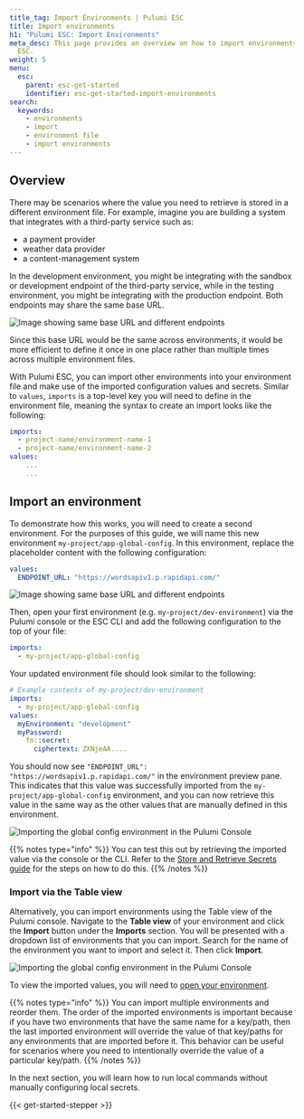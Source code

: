 ```yaml
---
title_tag: Import Environments | Pulumi ESC
title: Import environments
h1: "Pulumi ESC: Import Environments"
meta_desc: This page provides an overview on how to import environments in Pulumi
  ESC.
weight: 5
menu:
  esc:
    parent: esc-get-started
    identifier: esc-get-started-import-environments
search:
  keywords:
    - environments
    - import
    - environment file
    - import environments
---
```


## Overview

There may be scenarios where the value you need to retrieve is stored in a different environment file. For example, imagine you are building a system that integrates with a third-party service such as:

- a payment provider
- weather data provider
- a content-management system

In the development environment, you might be integrating with the sandbox or development endpoint of the third-party service, while in the testing environment, you might be integrating with the production endpoint. Both endpoints may share the same base URL.

![Image showing same base URL and different endpoints](/docs/esc/get-started/esc-base-url.png)

Since this base URL would be the same across environments, it would be more efficient to define it once in one place rather than multiple times across multiple environment files.

With Pulumi ESC, you can import other environments into your environment file and make use of the imported configuration values and secrets. Similar to `values`, `imports` is a top-level key you will need to define in the environment file, meaning the syntax to create an import looks like the following:

```yaml
imports:
  - project-name/environment-name-1
  - project-name/environment-name-2
values:
    ...
    ...
```

## Import an environment

To demonstrate how this works, you will need to create a second environment. For the purposes of this guide, we will name this new environment `my-project/app-global-config`. In this environment, replace the placeholder content with the following configuration:

```yaml
values:
  ENDPOINT_URL: "https://wordsapiv1.p.rapidapi.com/"
```

![Image showing same base URL and different endpoints](/docs/esc/assets/esc-import-environments.png)

Then, open your first environment (e.g. `my-project/dev-environment`) via the Pulumi console or the ESC CLI and add the following configuration to the top of your file:

```yaml
imports:
  - my-project/app-global-config
```

Your updated environment file should look similar to the following:

```yaml
# Example contents of my-project/dev-environment
imports:
  - my-project/app-global-config
values:
  myEnvironment: "development"
  myPassword:
    fn::secret:
      ciphertext: ZXNjeAA....
```

You should now see `"ENDPOINT_URL": "https://wordsapiv1.p.rapidapi.com/"` in the environment preview pane. This indicates that this value was successfully imported from the `my-project/app-global-config` environment, and you can now retrieve this value in the same way as the other values that are manually defined in this environment.

![Importing the global config environment in the Pulumi Console](/docs/esc/assets/esc-import-environments2.png)

{{% notes type="info" %}}
You can test this out by retrieving the imported value via the console or the CLI. Refer to the [Store and Retrieve Secrets guide](/docs/esc/get-started/store-and-retrieve-secrets/#retrieve-environment-values) for the steps on how to do this.
{{% /notes %}}

### Import via the Table view

Alternatively, you can import environments using the Table view of the Pulumi console. Navigate to the **Table view** of your environment and click the **Import** button under the **Imports** section. You will be presented with a dropdown list of environments that you can import. Search for the name of the environment you want to import and select it. Then click **Import**.

![Importing the global config environment in the Pulumi Console](/docs/esc/assets/esc-import-pulumi-console.png)

To view the imported values, you will need to [open your environment](/docs/esc/get-started/store-and-retrieve-secrets/#retrieve-environment-values).

{{% notes type="info" %}}
You can import multiple environments and reorder them. The order of the imported environments is important because if you have two environments that have the same name for a key/path, then the last imported environment will override the value of that key/paths for any environments that are imported before it. This behavior can be useful for scenarios where you need to intentionally override the value of a particular key/path.
{{% /notes %}}

In the next section, you will learn how to run local commands without manually configuring local secrets.

{{< get-started-stepper >}}
